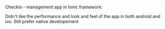 Checkin - management app in Ionic framework:

Didn't like the performance and look and feel of the app in both android and ios. Still prefer native developement 
